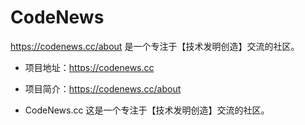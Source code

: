 # CodeNews
https://codenews.cc/about  是一个专注于【技术发明创造】交流的社区。

- 项目地址：https://codenews.cc

- 项目简介：https://codenews.cc/about

- CodeNews.cc 这是一个专注于【技术发明创造】交流的社区。
